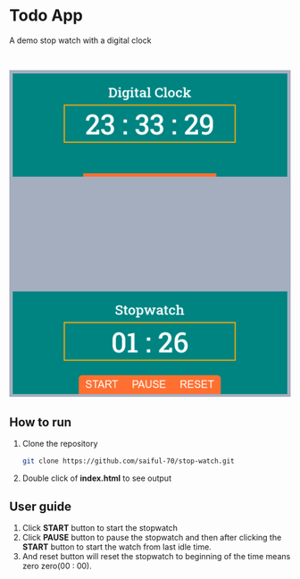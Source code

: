 # Todo App
<p> A demo stop watch with a digital clock</p>

<br>

![App Intro](app-intro.png)

## How to run 
1. Clone the repository

    ```sh
    git clone https://github.com/saiful-70/stop-watch.git
    ```

2. Double click of __index.html__ to see output

## User guide
1. Click __START__ button to start the stopwatch
2. Click __PAUSE__ button to pause the stopwatch and then after clicking the __START__ button to start the watch from last idle time.
3. And reset button will reset the stopwatch to beginning of the time means zero zero(00 : 00).
